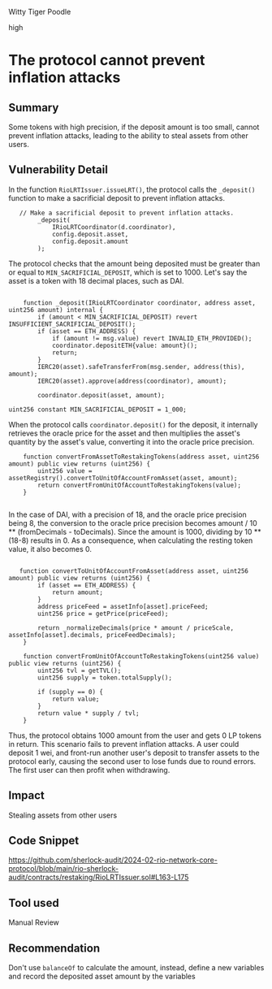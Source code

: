 Witty Tiger Poodle

high

# The protocol cannot prevent inflation attacks

## Summary
Some tokens with high precision, if the deposit amount is too small, cannot prevent inflation attacks, leading to the ability to steal assets from other users.

## Vulnerability Detail
In the function `RioLRTIssuer.issueLRT()`, the protocol calls the `_deposit()` function to make a sacrificial deposit to prevent inflation attacks. 
```solidity
   // Make a sacrificial deposit to prevent inflation attacks.
        _deposit(
            IRioLRTCoordinator(d.coordinator),
            config.deposit.asset,
            config.deposit.amount
        );
```

The protocol checks that the amount being deposited must be greater than or equal to `MIN_SACRIFICIAL_DEPOSIT`, which is set to 1000. Let's say the asset is a token with 18 decimal places, such as DAI.
```solidity

    function _deposit(IRioLRTCoordinator coordinator, address asset, uint256 amount) internal {
        if (amount < MIN_SACRIFICIAL_DEPOSIT) revert INSUFFICIENT_SACRIFICIAL_DEPOSIT();
        if (asset == ETH_ADDRESS) {
            if (amount != msg.value) revert INVALID_ETH_PROVIDED();
            coordinator.depositETH{value: amount}();
            return;
        }
        IERC20(asset).safeTransferFrom(msg.sender, address(this), amount);
        IERC20(asset).approve(address(coordinator), amount);

        coordinator.deposit(asset, amount);

uint256 constant MIN_SACRIFICIAL_DEPOSIT = 1_000;

```

When the protocol calls `coordinator.deposit()` for the deposit, it internally retrieves the oracle price for the asset and then multiplies the asset's quantity by the asset's value, converting it into the oracle price precision. 
```solidity
    function convertFromAssetToRestakingTokens(address asset, uint256 amount) public view returns (uint256) {
        uint256 value = assetRegistry().convertToUnitOfAccountFromAsset(asset, amount);
        return convertFromUnitOfAccountToRestakingTokens(value);
    }


```

In the case of DAI, with a precision of 18, and the oracle price precision being 8, the conversion to the oracle price precision becomes amount / 10 ** (fromDecimals - toDecimals). Since the amount is 1000, dividing by 10 ** (18-8) results in 0. As a consequence, when calculating the resting token value, it also becomes 0.

```solidity

   function convertToUnitOfAccountFromAsset(address asset, uint256 amount) public view returns (uint256) {
        if (asset == ETH_ADDRESS) {
            return amount;
        }
        address priceFeed = assetInfo[asset].priceFeed;
        uint256 price = getPrice(priceFeed);

        return _normalizeDecimals(price * amount / priceScale, assetInfo[asset].decimals, priceFeedDecimals);
    }

    function convertFromUnitOfAccountToRestakingTokens(uint256 value) public view returns (uint256) {
        uint256 tvl = getTVL();
        uint256 supply = token.totalSupply();

        if (supply == 0) {
            return value;
        }
        return value * supply / tvl;
    }
```

Thus, the protocol obtains 1000 amount from the user and gets 0 LP tokens in return. This scenario fails to prevent inflation attacks. A user could deposit 1 wei, and front-run another user's deposit to transfer assets to the protocol early, causing the second user to lose funds due to round errors. The first user can then profit when withdrawing.

## Impact
Stealing assets from other users

## Code Snippet
https://github.com/sherlock-audit/2024-02-rio-network-core-protocol/blob/main/rio-sherlock-audit/contracts/restaking/RioLRTIssuer.sol#L163-L175

## Tool used

Manual Review

## Recommendation
Don't use `balanceOf` to calculate the amount, instead, define a new variables and record the deposited asset amount by the variables